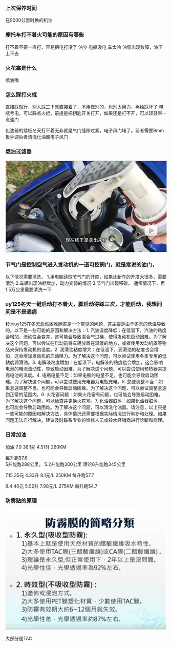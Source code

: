 
### 上次保养时间
在9000公里时换的机油

### 摩托车打不着火可能的原因有哪些
打不着不要一直打，容易把电打没了
油少
电瓶没电
车太冷
油泵出现故障，油压上不去


### 火花塞是什么

喷油嘴

### 怎么踩打火棍
直接踩就行，别人踩三下就直接着了，不用做别的，也别太用力，再给踩坏了
电瓶亏电，可以踩点火棍，前提是把钥匙开关打开，如果还是打不开，可以轻轻带一点油门

化油器的踏板冬天打不着无非就是气门缝隙过紧，电子风门堵了。前者需要9mm扳手调后者清洗化油器电子风门


### 燃油过滤器
![alt text](assets/image.png)

### 节气门是控制空气进入发动机的一道可控阀门，就是常说的油门，
以下情况需要清洗，
1.用电脑读取节气门的开度，如果比新车的开度大很多，需要清洗
2.车辆出现油耗增加，动力变弱的情况
3.节气门出现积碳，
通常情况下，再1.5万公里需要清洗一下

### uy125冬天一键启动打不着火，脚启动得踩三次，才能启动，我想问问是不是通病
铃木uy125在冬天启动困难确实是一个常见的问题，这主要是由于冬天的低温导致的。以下是一些可能的原因和解决方法：1. 汽油温度降低：在低温下，汽油的粘度会增加，流动性会变差，这可能会导致混合气过稀，使得发动机启动困难。为了解决这个问题，可以尝试在启动前将车辆放置在温暖的地方，或者使用发动机罩等物品来保持发动机的温度。2. 润滑油粘度增大：在低温下，润滑油的粘度也会增加，这会增加发动机的启动阻力。为了解决这个问题，可以尝试使用冬季专用的低粘度润滑油。3. 电解液粘度增加：在低温下，电解液的粘度也会增加，这会影响电池的电流流动性，导致启动困难。为了解决这个问题，可以尝试使用预热器来提高电池的温度。4. 电瓶电量不足：如果电瓶的电量不足，也可能会导致启动困难。为了解决这个问题，可以尝试使用充电器为电瓶充电。5. 怠速调整不当：如果怠速调整不当，也可能会导致启动困难。为了解决这个问题，可以尝试调整怠速到正常的范围内。6. 火花塞问题：如果火花塞有问题，也可能会导致启动困难。为了解决这个问题，可以检查并更换火花塞。7. 化油器脏污：如果化油器脏污，也可能会导致启动困难。为了解决这个问题，可以清洗化油器。请注意，以上只是一些可能的原因和解决方法，具体情况还需要根据实际情况进行判断和处理。如果问题无法自行解决，建议及时联系专业的维修人员或铃木经销商进行诊断和修理。

### 日常加油
加油
7.9
36.1元 4.51升 260KM    

每升跑57.6  
5升能跑288公里，
5.2升能跑300公里
理论6升能跑345公里

7.15
35元 4.33升 8.1元/L  250KM
每升跑57.7


8.4
40元 5.02升 7.98元/L  275KM
每升跑54.7


### 防雾贴的原理
![alt text](assets/image-2.png)

大部分是TAC
